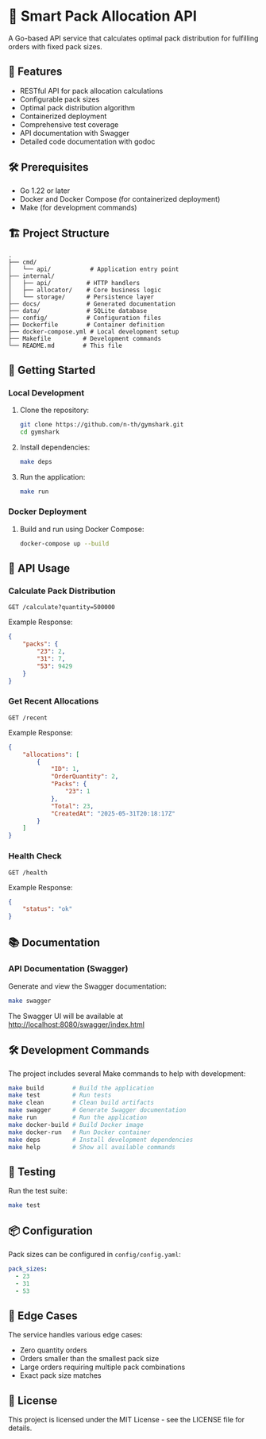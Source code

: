 # 🧠 Smart Pack Allocation API

A Go-based API service that calculates optimal pack distribution for fulfilling orders with fixed pack sizes.

## 🚀 Features

- RESTful API for pack allocation calculations
- Configurable pack sizes
- Optimal pack distribution algorithm
- Containerized deployment
- Comprehensive test coverage
- API documentation with Swagger
- Detailed code documentation with godoc

## 🛠️ Prerequisites

- Go 1.22 or later
- Docker and Docker Compose (for containerized deployment)
- Make (for development commands)

## 🏗️ Project Structure

```
.
├── cmd/
│   └── api/           # Application entry point
├── internal/
│   ├── api/          # HTTP handlers
│   ├── allocator/    # Core business logic
│   └── storage/      # Persistence layer
├── docs/             # Generated documentation
├── data/             # SQLite database
├── config/           # Configuration files
├── Dockerfile        # Container definition
├── docker-compose.yml # Local development setup
├── Makefile         # Development commands
└── README.md        # This file
```

## 🚀 Getting Started

### Local Development

1. Clone the repository:

   ```bash
   git clone https://github.com/n-th/gymshark.git
   cd gymshark
   ```

2. Install dependencies:

   ```bash
   make deps
   ```

3. Run the application:

   ```bash
   make run
   ```

### Docker Deployment

1. Build and run using Docker Compose:

   ```bash
   docker-compose up --build
   ```

## 📝 API Usage

### Calculate Pack Distribution

```http
GET /calculate?quantity=500000
```

Example Response:

```json
{
    "packs": {
        "23": 2,
        "31": 7,
        "53": 9429
    }
}
```

### Get Recent Allocations

```http
GET /recent
```

Example Response:

```json
{
    "allocations": [
        {
            "ID": 1,
            "OrderQuantity": 2,
            "Packs": {
                "23": 1
            },
            "Total": 23,
            "CreatedAt": "2025-05-31T20:18:17Z"
        }
    ]
}
```

### Health Check

```http
GET /health
```

Example Response:

```json
{
    "status": "ok"
}
```

## 📚 Documentation

### API Documentation (Swagger)

Generate and view the Swagger documentation:

```bash
make swagger
```

The Swagger UI will be available at <http://localhost:8080/swagger/index.html>

## 🛠️ Development Commands

The project includes several Make commands to help with development:

```bash
make build        # Build the application
make test         # Run tests
make clean        # Clean build artifacts
make swagger      # Generate Swagger documentation
make run          # Run the application
make docker-build # Build Docker image
make docker-run   # Run Docker container
make deps         # Install development dependencies
make help         # Show all available commands
```

## 🧪 Testing

Run the test suite:

```bash
make test
```

## 📦 Configuration

Pack sizes can be configured in `config/config.yaml`:

```yaml
pack_sizes:
  - 23
  - 31
  - 53
```

## 🎯 Edge Cases

The service handles various edge cases:

- Zero quantity orders
- Orders smaller than the smallest pack size
- Large orders requiring multiple pack combinations
- Exact pack size matches

## 📄 License

This project is licensed under the MIT License - see the LICENSE file for details.
